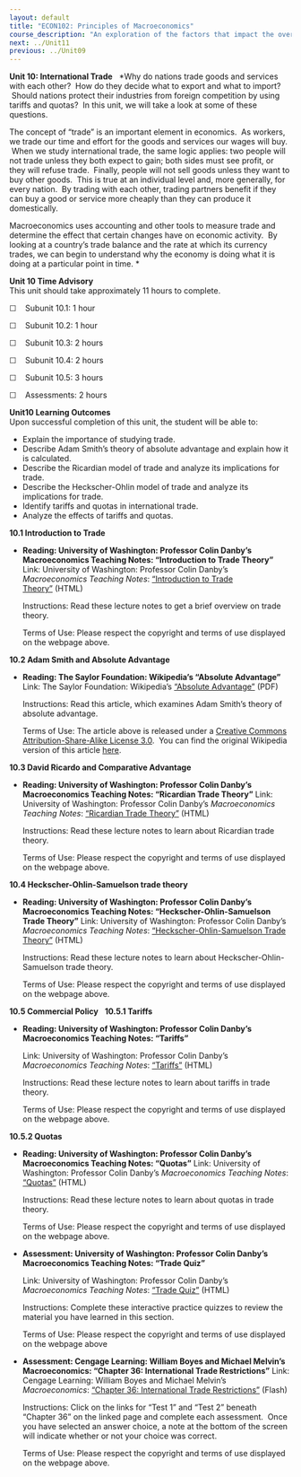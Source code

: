 ```yaml
---
layout: default
title: "ECON102: Principles of Macroeconomics"
course_description: "An exploration of the factors that impact the overall performance of economies. The course focuses on public policies helping and hindering the achievement of intended outcomes, such as reducing unemployment or increasing trade."
next: ../Unit11
previous: ../Unit09
---
```

**Unit 10: International Trade** <span id="10"></span> 
*Why do nations trade goods and services with each other?  How do they
decide what to export and what to import?  Should nations protect their
industries from foreign competition by using tariffs and quotas?  In
this unit, we will take a look at some of these questions.  
  
 The concept of “trade” is an important element in economics.  As
workers, we trade our time and effort for the goods and services our
wages will buy.  When we study international trade, the same logic
applies: two people will not trade unless they both expect to gain; both
sides must see profit, or they will refuse trade.  Finally, people will
not sell goods unless they want to buy other goods.  This is true at an
individual level and, more generally, for every nation.  By trading with
each other, trading partners benefit if they can buy a good or service
more cheaply than they can produce it domestically.  
  
 Macroeconomics uses accounting and other tools to measure trade and
determine the effect that certain changes have on economic activity.  By
looking at a country’s trade balance and the rate at which its currency
trades, we can begin to understand why the economy is doing what it is
doing at a particular point in time. *

**Unit 10 Time Advisory**  
This unit should take approximately 11 hours to complete.  
  
 ☐    Subunit 10.1: 1 hour  
  
 ☐    Subunit 10.2: 1 hour  
  
 ☐    Subunit 10.3: 2 hours  
  
 ☐    Subunit 10.4: 2 hours  
  
 ☐    Subunit 10.5: 3 hours  
  
 ☐    Assessments: 2 hours

**Unit10 Learning Outcomes**  
Upon successful completion of this unit, the student will be able to:
-   Explain the importance of studying trade.
-   Describe Adam Smith’s theory of absolute advantage and explain how
    it is calculated.
-   Describe the Ricardian model of trade and analyze its implications
    for trade.
-   Describe the Heckscher-Ohlin model of trade and analyze its
    implications for trade.
-   Identify tariffs and quotas in international trade.
-   Analyze the effects of tariffs and quotas.

**10.1 Introduction to Trade** <span id="10.1"></span> 
-   **Reading: University of Washington: Professor Colin Danby’s
    Macroeconomics Teaching Notes: “Introduction to Trade Theory”**
    Link: University of Washington: Professor Colin Danby’s
    *Macroeconomics Teaching Notes*: [“Introduction to Trade
    Theory”](http://faculty.washington.edu/danby/bls324/trade/tradintr.html) (HTML)  
      
     Instructions: Read these lecture notes to get a brief overview on
    trade theory.  
      
     Terms of Use: Please respect the copyright and terms of use
    displayed on the webpage above.

**10.2 Adam Smith and Absolute Advantage** <span id="10.2"></span> 
-   **Reading: The Saylor Foundation: Wikipedia’s “Absolute Advantage”**
    Link: The Saylor Foundation: Wikipedia’s [“Absolute
    Advantage”](https://resources.saylor.org/archived/wp-content/uploads/2012/07/Absolute-Advantage-Wikipedia.pdf) (PDF)  
      
     Instructions: Read this article, which examines Adam Smith’s theory
    of absolute advantage.  
      
     Terms of Use: The article above is released under a [Creative
    Commons Attribution-Share-Alike License
    3.0](http://creativecommons.org/licenses/by-sa/3.0/).  You can find
    the original Wikipedia version of this article
    [here](http://en.wikipedia.org/wiki/Absolute_advantage).

**10.3 David Ricardo and Comparative Advantage** <span
id="10.3"></span> 
-   **Reading: University of Washington: Professor Colin Danby’s
    Macroeconomics Teaching Notes: “Ricardian Trade Theory”**
    Link: University of Washington: Professor Colin Danby’s
    *Macroeconomics Teaching Notes*: [“Ricardian Trade
    Theory”](http://faculty.washington.edu/danby/bls324/trade/ricardo.html) (HTML)  
      
     Instructions: Read these lecture notes to learn about Ricardian
    trade theory.  
      
     Terms of Use: Please respect the copyright and terms of use
    displayed on the webpage above.

**10.4 Heckscher-Ohlin-Samuelson trade theory** <span id="10.4"></span> 
-   **Reading: University of Washington: Professor Colin Danby’s
    Macroeconomics Teaching Notes: “Heckscher-Ohlin-Samuelson Trade
    Theory”**
    Link: University of Washington: Professor Colin Danby’s
    *Macroeconomics Teaching Notes*: [“Heckscher-Ohlin-Samuelson Trade
    Theory”](http://faculty.washington.edu/danby/bls324/trade/hos.html) (HTML)  
      
     Instructions: Read these lecture notes to learn about
    Heckscher-Ohlin-Samuelson trade theory.  
      
     Terms of Use: Please respect the copyright and terms of use
    displayed on the webpage above.

**10.5 Commercial Policy** <span id="10.5"></span> 
**10.5.1 Tariffs** <span id="10.5.1"></span> 
-   **Reading: University of Washington: Professor Colin Danby’s
    Macroeconomics Teaching Notes: “Tariffs”**

    Link: University of Washington: Professor Colin Danby’s
    *Macroeconomics Teaching Notes*:
    [“Tariffs”](http://faculty.washington.edu/danby/bls324/trade/tariff.html) (HTML)  
      
     Instructions: Read these lecture notes to learn about tariffs in
    trade theory.  
      
     Terms of Use: Please respect the copyright and terms of use
    displayed on the webpage above.

**10.5.2 Quotas** <span id="10.5.2"></span> 
-   **Reading: University of Washington: Professor Colin Danby’s
    Macroeconomics Teaching Notes: “Quotas”**
    Link: University of Washington: Professor Colin Danby’s
    *Macroeconomics Teaching Notes*:
    [“Quotas”](http://faculty.washington.edu/danby/bls324/trade/quota.html) (HTML)  
      
     Instructions: Read these lecture notes to learn about quotas in
    trade theory.  
      
     Terms of Use: Please respect the copyright and terms of use
    displayed on the webpage above.

-   **Assessment: University of Washington: Professor Colin Danby’s
    Macroeconomics Teaching Notes: “Trade Quiz”**

    Link: University of Washington: Professor Colin Danby’s
    *Macroeconomics Teaching Notes*: [“Trade
    Quiz”](http://faculty.washington.edu/danby/bls324/quiz1.html) (HTML)  
      
     Instructions: Complete these interactive practice quizzes to review
    the material you have learned in this section.  
      
     Terms of Use: Please respect the copyright and terms of use
    displayed on the webpage above

-   **Assessment: Cengage Learning: William Boyes and Michael Melvin’s
    Macroeconomics: “Chapter 36: International Trade Restrictions”**
    Link: Cengage Learning: William Boyes and Michael Melvin’s
    *Macroeconomics*: [“Chapter 36: International Trade
    Restrictions”](http://college.cengage.com/economics/boyes/economics/6e/complete/students/test_prep/ace/index.html) (Flash)  
      
     Instructions: Click on the links for “Test 1” and “Test 2” beneath
    “Chapter 36” on the linked page and complete each assessment.  Once
    you have selected an answer choice, a note at the bottom of the
    screen will indicate whether or not your choice was correct.  
      
     Terms of Use: Please respect the copyright and terms of use
    displayed on the webpage above.


